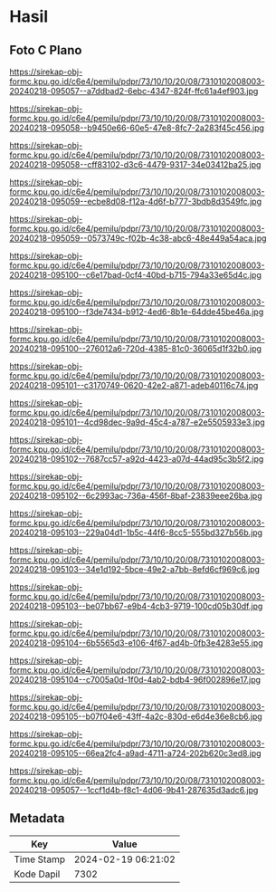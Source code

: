 # Hasil

## Foto C Plano

https://sirekap-obj-formc.kpu.go.id/c6e4/pemilu/pdpr/73/10/10/20/08/7310102008003-20240218-095057--a7ddbad2-6ebc-4347-824f-ffc61a4ef903.jpg

https://sirekap-obj-formc.kpu.go.id/c6e4/pemilu/pdpr/73/10/10/20/08/7310102008003-20240218-095058--b9450e66-60e5-47e8-8fc7-2a283f45c456.jpg

https://sirekap-obj-formc.kpu.go.id/c6e4/pemilu/pdpr/73/10/10/20/08/7310102008003-20240218-095058--cff83102-d3c6-4479-9317-34e03412ba25.jpg

https://sirekap-obj-formc.kpu.go.id/c6e4/pemilu/pdpr/73/10/10/20/08/7310102008003-20240218-095059--ecbe8d08-f12a-4d6f-b777-3bdb8d3549fc.jpg

https://sirekap-obj-formc.kpu.go.id/c6e4/pemilu/pdpr/73/10/10/20/08/7310102008003-20240218-095059--0573749c-f02b-4c38-abc6-48e449a54aca.jpg

https://sirekap-obj-formc.kpu.go.id/c6e4/pemilu/pdpr/73/10/10/20/08/7310102008003-20240218-095100--c6e17bad-0cf4-40bd-b715-794a33e65d4c.jpg

https://sirekap-obj-formc.kpu.go.id/c6e4/pemilu/pdpr/73/10/10/20/08/7310102008003-20240218-095100--f3de7434-b912-4ed6-8b1e-64dde45be46a.jpg

https://sirekap-obj-formc.kpu.go.id/c6e4/pemilu/pdpr/73/10/10/20/08/7310102008003-20240218-095100--276012a6-720d-4385-81c0-36065d1f32b0.jpg

https://sirekap-obj-formc.kpu.go.id/c6e4/pemilu/pdpr/73/10/10/20/08/7310102008003-20240218-095101--c3170749-0620-42e2-a871-adeb40116c74.jpg

https://sirekap-obj-formc.kpu.go.id/c6e4/pemilu/pdpr/73/10/10/20/08/7310102008003-20240218-095101--4cd98dec-9a9d-45c4-a787-e2e5505933e3.jpg

https://sirekap-obj-formc.kpu.go.id/c6e4/pemilu/pdpr/73/10/10/20/08/7310102008003-20240218-095102--7687cc57-a92d-4423-a07d-44ad95c3b5f2.jpg

https://sirekap-obj-formc.kpu.go.id/c6e4/pemilu/pdpr/73/10/10/20/08/7310102008003-20240218-095102--6c2993ac-736a-456f-8baf-23839eee26ba.jpg

https://sirekap-obj-formc.kpu.go.id/c6e4/pemilu/pdpr/73/10/10/20/08/7310102008003-20240218-095103--229a04d1-1b5c-44f6-8cc5-555bd327b56b.jpg

https://sirekap-obj-formc.kpu.go.id/c6e4/pemilu/pdpr/73/10/10/20/08/7310102008003-20240218-095103--34e1d192-5bce-49e2-a7bb-8efd6cf969c6.jpg

https://sirekap-obj-formc.kpu.go.id/c6e4/pemilu/pdpr/73/10/10/20/08/7310102008003-20240218-095103--be07bb67-e9b4-4cb3-9719-100cd05b30df.jpg

https://sirekap-obj-formc.kpu.go.id/c6e4/pemilu/pdpr/73/10/10/20/08/7310102008003-20240218-095104--6b5565d3-e106-4f67-ad4b-0fb3e4283e55.jpg

https://sirekap-obj-formc.kpu.go.id/c6e4/pemilu/pdpr/73/10/10/20/08/7310102008003-20240218-095104--c7005a0d-1f0d-4ab2-bdb4-96f002896e17.jpg

https://sirekap-obj-formc.kpu.go.id/c6e4/pemilu/pdpr/73/10/10/20/08/7310102008003-20240218-095105--b07f04e6-43ff-4a2c-830d-e6d4e36e8cb6.jpg

https://sirekap-obj-formc.kpu.go.id/c6e4/pemilu/pdpr/73/10/10/20/08/7310102008003-20240218-095105--66ea2fc4-a9ad-4711-a724-202b620c3ed8.jpg

https://sirekap-obj-formc.kpu.go.id/c6e4/pemilu/pdpr/73/10/10/20/08/7310102008003-20240218-095057--1ccf1d4b-f8c1-4d06-9b41-287635d3adc6.jpg


## Metadata

| Key        | Value               |
| ---------- | ------------------- |
| Time Stamp | 2024-02-19 06:21:02 |
| Kode Dapil | 7302                |



